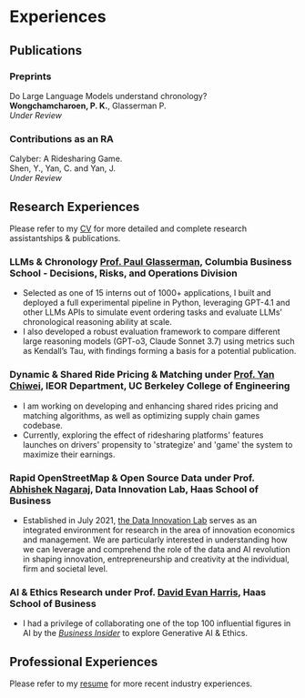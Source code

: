 Experiences
==============


## Publications

### Preprints
Do Large Language Models understand chronology?                                                                                                                                                                                                                                                                                                 
**Wongchamcharoen, P. K.**, Glasserman P.                                         
*Under Review*

### Contributions as an RA
Calyber: A Ridesharing Game.                                    
Shen, Y., Yan, C. and Yan, J.        
*Under Review*

## Research Experiences

Please refer to my [CV](https://drive.google.com/file/d/1fdWeXIC-XLHY51RevNgnlv_0qMlrCOMv/view?usp=sharing) for more detailed and complete research assistantships & publications.

### LLMs & Chronology [Prof. Paul Glasserman](https://kennywong524.github.io/kennywong.github.io//#:~:text=working%20with%20Professor-,Chiwei%20Yan,-at%20the%20Department), Columbia Business School - Decisions, Risks, and Operations Division
- Selected as one of 15 interns out of 1000+ applications, I built and deployed a full experimental pipeline in Python, leveraging GPT-4.1 and other LLMs APIs to simulate
event ordering tasks and evaluate LLMs’ chronological reasoning ability at scale.
- I also developed a robust evaluation framework to compare different large reasoning models (GPT-o3, Claude Sonnet 3.7) using metrics such as Kendall’s Tau, with findings forming a basis for a potential publication.

### Dynamic & Shared Ride Pricing & Matching under [Prof. Yan Chiwei](https://kennywong524.github.io/kennywong.github.io//#:~:text=working%20with%20Professor-,Chiwei%20Yan,-at%20the%20Department), IEOR Department, UC Berkeley College of Engineering
- I am working on developing and enhancing shared rides pricing and matching algorithms, as well as optimizing supply chain games codebase.
- Currently, exploring the effect of ridesharing platforms' features launches on drivers' propensity to 'strategize' and 'game' the system to maximize their earnings.

### Rapid OpenStreetMap & Open Source Data under Prof. [Abhishek Nagaraj](https://haas.berkeley.edu/faculty/nagaraj-abhishek/), Data Innovation Lab, Haas School of Business
- Established in July 2021, [the Data Innovation Lab](https://www.abhishekn.com/about-lab) serves as an integrated environment for research in the area of innovation economics and management. We are particularly interested in understanding how we can leverage and comprehend the role of the data and AI revolution in shaping innovation, entrepreneurship and creativity at the individual, firm and societal level.

### AI & Ethics Research under Prof. [David Evan Harris](https://haas.berkeley.edu/faculty/harris-david/), Haas School of Business
- I  had a privilege of collaborating one of the top 100 influential figures in AI by the [*Business Insider*](https://www.businessinsider.com/the-ai-100-2023-the-people-who-make-ai-intelligent-2023-10) to explore Generative AI & Ethics.

## Professional Experiences

Please refer to my [resume](https://kennywong524.github.io/kennywong.github.io//files/kenny_industry_resume.pdf) for more recent industry experiences.
